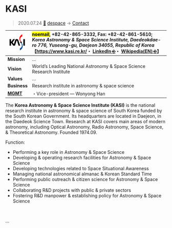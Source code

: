 # KASI
> 2020.07.24 [🚀](../../index/index.md) [despace](../index.md) → [Contact](../contact.md)

|[![](../f/contact/k/kasi_logo1_thumb.webp)](../f/contact/k/kasi_logo1.webp)|<mark>noemail</mark>, +82-42-865-3332, Fax: +82-42-861-5610;<br> *Korea Astronomy & Space Science Institute, Daedeokdae-ro 776, Yuseong-gu, Daejeon 34055, Republic of Korea*<br> 【<https://www.kasi.re.kr/>・ [LinkedIn ⎆](https://www.linkedin.com/company/korea-astronomy-and-space-science-institute/)・ [Wikipedia(EN) ⎆](https://en.wikipedia.org/wiki/Korea_Astronomy_and_Space_Science_Institute)】|
|:--|:--|
|**Mission**|…|
|**Vision**|World’s Leading National Astronomy & Space Science Research Institute|
|**Values**|…|
|**Business**|Research institute in astronomy & space science|
|**[MGMT](../mgmt.md)**|・Vice-president — Wonyong Han|

The **Korea Astronomy & Space Science Institute (KASI)** is the national research institute in astronomy & space science of South Korea funded by the South Korean Government. Its headquarters are located in Daejeon, in the Daedeok Science Town. Research at KASI covers main areas of modern astronomy, including Optical Astronomy, Radio Astronomy, Space Science, & Theoretical Astronomy. Founded 1974.09.

Function:

   - Performing a key role in Astronomy & Space Science
   - Developing & operating research facilities for Astronomy & Space Science
   - Developing technologies related to Space Situational Awareness
   - Managing national astronomical almanac & Korean Standard Time
   - Performing public outreach & citizen science for Astronomy & Space Science
   - Collaborating R&D projects with public & private sectors
   - Fostering R&D manpower & establishing policy for Astronomy & Space Science

<p style="page-break-after:always"> </p>

…

